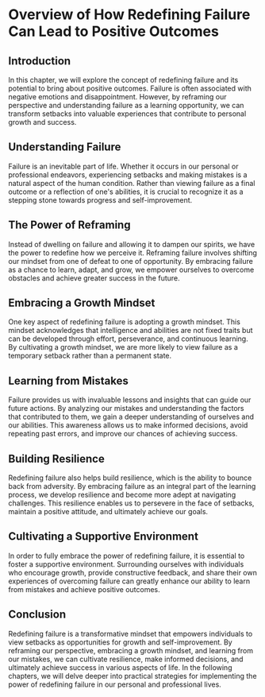 Overview of How Redefining Failure Can Lead to Positive Outcomes
=========================================================================

Introduction
------------

In this chapter, we will explore the concept of redefining failure and its potential to bring about positive outcomes. Failure is often associated with negative emotions and disappointment. However, by reframing our perspective and understanding failure as a learning opportunity, we can transform setbacks into valuable experiences that contribute to personal growth and success.

Understanding Failure
---------------------

Failure is an inevitable part of life. Whether it occurs in our personal or professional endeavors, experiencing setbacks and making mistakes is a natural aspect of the human condition. Rather than viewing failure as a final outcome or a reflection of one's abilities, it is crucial to recognize it as a stepping stone towards progress and self-improvement.

The Power of Reframing
----------------------

Instead of dwelling on failure and allowing it to dampen our spirits, we have the power to redefine how we perceive it. Reframing failure involves shifting our mindset from one of defeat to one of opportunity. By embracing failure as a chance to learn, adapt, and grow, we empower ourselves to overcome obstacles and achieve greater success in the future.

Embracing a Growth Mindset
--------------------------

One key aspect of redefining failure is adopting a growth mindset. This mindset acknowledges that intelligence and abilities are not fixed traits but can be developed through effort, perseverance, and continuous learning. By cultivating a growth mindset, we are more likely to view failure as a temporary setback rather than a permanent state.

Learning from Mistakes
----------------------

Failure provides us with invaluable lessons and insights that can guide our future actions. By analyzing our mistakes and understanding the factors that contributed to them, we gain a deeper understanding of ourselves and our abilities. This awareness allows us to make informed decisions, avoid repeating past errors, and improve our chances of achieving success.

Building Resilience
-------------------

Redefining failure also helps build resilience, which is the ability to bounce back from adversity. By embracing failure as an integral part of the learning process, we develop resilience and become more adept at navigating challenges. This resilience enables us to persevere in the face of setbacks, maintain a positive attitude, and ultimately achieve our goals.

Cultivating a Supportive Environment
------------------------------------

In order to fully embrace the power of redefining failure, it is essential to foster a supportive environment. Surrounding ourselves with individuals who encourage growth, provide constructive feedback, and share their own experiences of overcoming failure can greatly enhance our ability to learn from mistakes and achieve positive outcomes.

Conclusion
----------

Redefining failure is a transformative mindset that empowers individuals to view setbacks as opportunities for growth and self-improvement. By reframing our perspective, embracing a growth mindset, and learning from our mistakes, we can cultivate resilience, make informed decisions, and ultimately achieve success in various aspects of life. In the following chapters, we will delve deeper into practical strategies for implementing the power of redefining failure in our personal and professional lives.
